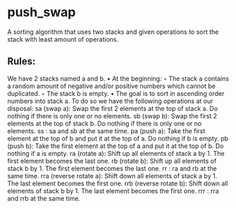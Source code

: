 # push_swap
A sorting algorithm that uses two stacks and given operations to sort the stack with least amount of operations.

## Rules:
We have 2 stacks named a and b.
• At the beginning:
  ◦ The stack a contains a random amount of negative and/or positive numbers
which cannot be duplicated.
  ◦ The stack b is empty.
• The goal is to sort in ascending order numbers into stack a. To do so we have the
following operations at our disposal:
sa (swap a): Swap the first 2 elements at the top of stack a.
  Do nothing if there is only one or no elements.
sb (swap b): Swap the first 2 elements at the top of stack b.
  Do nothing if there is only one or no elements.
ss : sa and sb at the same time.
pa (push a): Take the first element at the top of b and put it at the top of a.
  Do nothing if b is empty.
pb (push b): Take the first element at the top of a and put it at the top of b.
  Do nothing if a is empty.
ra (rotate a): Shift up all elements of stack a by 1.
  The first element becomes the last one.
rb (rotate b): Shift up all elements of stack b by 1.
  The first element becomes the last one.
rr : ra and rb at the same time.
rra (reverse rotate a): Shift down all elements of stack a by 1.
  The last element becomes the first one.
rrb (reverse rotate b): Shift down all elements of stack b by 1.
  The last element becomes the first one.
rrr : rra and rrb at the same time.
